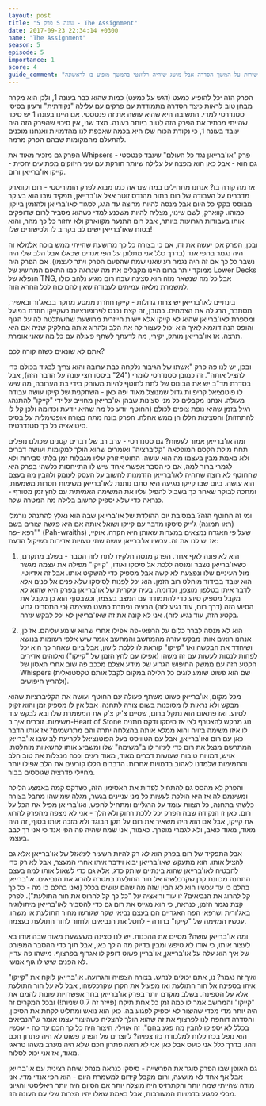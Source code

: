```yaml
---
layout: post
title: "עונה 5 פרק 5 - The Assignment"
date: 2017-09-23 22:34:14 +0300
name: "The Assignment"
season: 5
episode: 5
importance: 1
score: 4
guide_comment: "פרק טוב למדי שלא משפיע ישירות על המשך הסדרה אבל מושג שיהיה רלוונטי בהמשך מופיע בו לראשונה"
---
```

הפרק הזה יכל להופיע כמעט (דגש על כמעט) כמות שהוא כבר בעונה 1, ולכן הוא מקרה מבחן טוב לראות כיצד הסדרה מתמודדת עם פרקים עם עלילה "נקודתית" ורעיון בסיסי סטנדרטי למדי. התשובה היא שהיא עושה את זה פנטסטי. אם היינו בעונה 1 יש סיכוי שהייתי מכתיר את הפרק הזה לטוב ביותר בעונה. מצד שני, אין סיכוי שהפרק הזה היה עובד בעונה 1, כי נקודת הכוח שלו היא בכמה שאכפת לנו מהדמויות ואנחנו מוכנים להתעלם מהמקומות שבהם הפרק מרמה.

הפרק גם מזכיר מאוד את Whipsers - פרק "או'ברייאן נגד כל העולם" שעבד פנטסטי גם הוא - אבל כאן הוא מפצה על עלילה שיותר חורקת עם שני חיזוקים מפתיעים יחסית - קייקו או'ברייאן ורום.

אז מה קורה בו? אנחנו מתחילים במה שנראה כמו מבוא לפרק הומוריסטי - רום וקווארק מדברים על העבודה של רום בתור מהנדס זוטר אצל או'ברייאן, תפקיד שבו הוא בעיקר מבוסס בקקי כל היום אבל מנסה להיות מרוצה עד הגג, לסגוד לאו'ברייאן ולהזמין בייקון כמוהו. קווארק, לשם שינוי, מצליח להיות משכנע למדי כשהוא מסביר לרום שדופקים אותו בעבודות הגרועות ביותר, אבל רום התנער מקווארק ולא יחזור כל כך מהר, והוא בטוח שאו'ברייאן ישים לב בקרוב לו ולכישורים שלו!

ובכן, הפרק אכן יעשה את זה, אם כי בצורה כל כך מרושעת שהייתי ממש בוכה אלמלא זה היה נגמר בהפי אנד (בדרך כלל אני מתלונן על הפי אנדים שכאלו אבל הלב שלי היה נשבר כל כך אם זה היה נגמר רע שאני שמח שהפעם הפרק ויתר לעצמו). אם הפרק היה ממוקד יותר ברום היינו מקבלים את מה שנראה כמו התאום המרושע של Lower Decks הנפלא של TNG, אבל כל מה שנשאר מזה הוא סצינה שבה רום מגיע נלהב כולו למשמרת מלאה עמיתים לעבודה שאין להם כוח לכל החרא הזה.

בינתיים לאו'ברייאן יש צרות גדולות - קייקו חוזרת ממסע מחקר בבאג'ור ובאשיר, מסתבר, הרג לה את הצמחים. כמובן, זה קצת נכנס לפרופורציות כשקייקו חוזרת בפועל ומספרת לאו'ברייאן שהיא לא קייקו אלא יישות חייזרית מרושעת שהשתלטה לה על הגוף והופס הנה דוגמא לאיך היא יכול לעצור לה את הלב ולהרוג אותה בחלקיק שניה אם היא תרצה. אז או'ברייאן מותק, יקירי, מה לדעתך לשתף פעולה עם כל מה שאני אומרת.

אתם לא שונאים כשזה קורה לכם?

ובכן, יש לנו פה פרק "אשתו של הגיבור נלקחה כבת ערובה והוא צריך לבגוד בכולם כדי להציל אותה". זה כמובן סטנדרטי לגמרי ("24" ביססו חצי עונה על הדבר הזה), אבל בסדרת מד"ב יש את הבונוס של לתת לחוטף להיות משוחק בידי בת הערובה, מה שיש לו פוטנציאל קריפיות גדול שמנוצל מאוד יפה כאן - השחקנית של קייקו עושה עבודה מעולה. אנחנו מקבלים כל מני סצינות שבהן או'ברייאן מחוייב על ידי "קייקו" להתנהג רגיל בזמן שהיא נופת צופים לכולם (החוטף יודע כל מה שהיא יודעת וכדומה ולכן קל לו להתחזות) והסצינות הללו הן ממש אחלה. הפרק בונה מתח בצורה אופטימלית על בסיס סיטואציה כל כך סטנדרטית.

ומה או'ברייאן אמור לעשות? גם סטנדרטי - ערב רב של דברים קטנים שכולם נופלים תחת מילת הקסם המופלאה "קליברציה" ואומרים שהוא הולך למקומות ועושה דברים ולא באמת מבין בעצמו מה הוא עושה. החוטף זורק עליו מגבלות זמן בלתי סבירות ולא לגמרי ברור למה, אם כי הסבר אפשרי אחד שיש לו התייחסות כלשהי בפרק היא שהחוטף לא רוצה שתהיה לאו'ברייאן הזדמנות לחשוב על העסק לעומק ולהבין מה בעצם הוא עושה. ביום שבו קייקו מגיעה היא סתם נותנת לאו'ברייאן משימות חסרות משמעות, ומחכה לבוקר שאחר כך בשביל להפיל עליו את המשימה האמיתית עם לחץ זמן מטורף - כנראה כדי שלא יספיק לחשוב בלילה מה המטרה שלה.

ומי זה החוטף הזה? במסיבת יום ההולדת של או'ברייאן שבה הוא נאלץ להתנהל נורמלי (ראו תמונה) ג'ייק סיסקו מדבר עם קייקו ושואל אותה אם היא פגשה יצורים בשם "רפאי-פה" (Pah-wraiths) שעל פי האגדה נמצאים במערות שאותן היא חקרה. אוקיי, אז יש לנו את זה. עכשיו או'ברייאן עושה שתי טעויות אדירות בשיקול הדעת:

1) הוא לא פונה לאף אחד. הפרק מנסה חלקית לתת לזה הסבר - בשלב מתקדם, כשאו'ברייאן נשבר ומנסה ללכת אל סיסקו ואודו, "קייקו" מפילה את עצמה מגשר מול העיניים שלו ונפצעת לא קשה אבל מספיק כדי להשקיט אותו. אבל זה אידיוטי. הוא עובד בבידוד מוחלט רוב הזמן. הוא יכל לפנות לסיסקו שלא פנים אל פנים אלא לדבר איתו בטלפון מוצפן, וכדומה. בעיה עיקרית של או'ברייאן בפרק היא שהוא לא מקבל מספיק סיוע כדי להתמודד עם המצב בעצמו, וכשבסוף הוא כן מקבל את הסיוע הזה (דרך רום, עוד נגיע לזה) הבעיה נפתרת כמעט מעצמה (כי התסריט גרוע בקטע הזה, עוד נגיע לזה). אני לא קונה את זה שאו'ברייאן לא יכל לבקש עזרה.

2) הוא לא מנסה לברר כלום על הרפאי-פה אפילו אחרי שהוא שומע עליהם. אז כן, אנחנו רואים אותו מבקש עזרה מהמחשב והמחשב אומר שיש אלפי רשומות בנושא ושיחדד את הבקשה ואז "קייקו" קוראת לו ללכת לישון, אבל ביום שאחר כך הוא יכל לפחות לנסות לעשות עם זה משהו (אפילו עם לחץ הזמן של "קייקו") ואלוהים אדירים הקטע הזה עם ממשק החיפוש הגרוע של מידע אצלם מככב פה שוב אחרי האסון של Whispers (שם הוא פשוט שומע לוגים כל הלילה במקום לקבל אותם טקסטואלית ולהריץ חיפושים).

מכל מקום, או'ברייאן פשוט משתף פעולה עם החוטף ועושה את הקליברציות שהוא מבקש ולא נראות לו מסוכנות בשום צורה לתחנה. אבל אין לו מספיק זמן והוא זקוק לסיוע. ואז פתאום הוא נתקל ברום, שסיים צ'יק צ'ק את המשמרת שלו ובא לבקש עוד משימות. זוכרים איך ב-Heart of Stone נוג מבקש להצטרף לצי אז סיסקו ודקס נותנים לו איזו משימה בזויה והוא ממלא אותה בהצלחה יתרה והם מתרשמים? אז אותו הדבר כאן עם רום ואו'ברייאן, אבל עם הטוויסט בעל הפוטנציאל לקריעת לב שבו או'ברייאן המתרשם מנצל את רום כדי לעזור לו ב"משימה" שלו ומשביע אותו לחשאיות מוחלטת. אויש, דמויות טובות שעושות דברים מאוד, מאוד רעים וככה מנצלות את טוב הלב והתמימות שלמדנו לאהוב בדמויות אחרות. הדברים הללו קורעים את הלב אפילו יותר מחיילי פדרציה שגוססים בבור.

והפרק לא מהסס גם להתחיל לפדות את האסימון הזה, כשדקס קמה באמצע הלילה ומשעמם לה אז היא הולכת לעשות כל מני עניינים בגשר, מגלה שמישהו מחבל בצורה כלשהי בתחנה, כל הצוות עומד על הרגליים ומתחיל לחפש, ואו'ברייאן מפיל את הכל על רום. כאן זו הנקודה שבה הפרק יכל ללכת רחוק ולא הלך - אני לא מצפה מהפרק להרוג את קייקו, אבל אם הוא היה משאיר את רום על תקן הבוגד ולא מזכה אותו בסוף, זה היה מאוד, מאוד כואב, ולא לגמרי מופרך. כאמור, אני שמח שהיה פה הפי אנד כי אני רך לבב בעצמי.

אבל התפקיד של רום בפרק הוא לא רק להיות השעיר לעזאזל של או'ברייאן אלא גם להציל אותו. הוא מתעקש שאו'ברייאן יבוא וידבר איתו אחרי המעצר, אבל לא רק כדי להבטיח לאו'ברייאן שהוא בינתיים שותק כדג, אלא גם כדי לשאול אותו למה בעצם התחנה מכוונת קרן שקרכלשהו אל חור התולעת במטרה להרוג את הנביאים. או'ברייאן בהלם כי עד עכשיו הוא לא הבין שזה מה שהם עושים בכלל (ואני בהלם כי מה - כל כך קל להרוג את הנביאים? זו עוד וריאציה על "כל כך קל להרוס את חור התולעת"). לפרק קצת נגמר הזמן, כנראה, כי הוא מגייס את רום גם כדי להסביר לאו'ברייאן מיתולוגיה באג'ורית ושרפאי הפה האגדיים הם בעצם נביאי שקר שגורשו מחור התולעת או משהו. עכשיו המזימה של "קייקו" ברורה - לחסל את הנביאים ולחזור לחור התולעת בעצמה.

ומה או'ברייאן עושה? מסיים את ההכנות. יש לנו סצינה משעשעת מאוד שבה אודו בא לעצור אותו, כי אודו לא טיפש ומבין בדיוק מה הולך כאן, אבל תוך כדי ההסבר המפורט של איך הוא עלה על או'ברייאן, או'בריין פשוט דופק לו אגרוף בפרצוף. מישהו פה עדיין לא הפנים שיש לו גוף אנושי.

ואיך זה נגמר? נו, אתם יכולים לנחש. בצורה הצפויה והגרועה. או'ברייאן לוקח את "קייקו" איתו בספינה אל חור התולעת ואז מפעיל את הקרן שקרכלשהו, אבל לא על חור התולעת אלא על הספינה. בשלב מוקדם יותר בפרק או'ברייאן בחר אפשרויות שונות להמם את "קייקו" והמחשב אמר לו כמה זמן כל אחת תיקח (פייזר זה 0.7 שניות!) ובכל המקרים זה היה יותר מדי מכדי שהיצור לא יספיק לפגוע בה. כאן הוא נואש ומחליט לקחת את הסיכון, והסדרה דוחפת לנו לפרצוף את זה שהוא הולך להצליח כשהיצור עצמו אומר ש"הנביאים בכלל לא יספיקו להבין מה פגע בהם". זה אווילי. היצור היה כל כך חכם עד כה - עכשיו הוא נופל בכזו קלות למלכודת כזו צפויה? ליוצרים של הפרק פשוט לא היה פתרון חכם וזהו. בדרך כלל אני כועס אבל כאן אני לא רואה פתרון חכם שלא היה מערב משהו טראגי מאוד, אז אני יכול לסלוח.

גם האופן שבו הפרק סוגר את הפרשייה - סיסקו כנראה מנהל שיחה רצינית עם או'ברייאן אבל אף אחד לא מושעה, ורום מקבל קידום למשמרת היום - הוא הפי אנדי מדי. אני מודה שהייתי שמח יותר והקתרזיס היה מוצלח יותר אם הסיום היה יותר ריאליסטי והגיוני מבלי לפגוע בדמויות המעורבות, אבל באמת שאלו יהיו הצרות שלי עם העונה הזו.